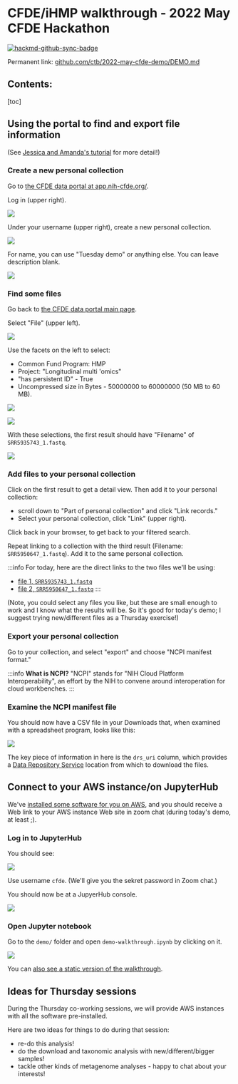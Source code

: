 # CFDE/iHMP walkthrough - 2022 May CFDE Hackathon 

[![hackmd-github-sync-badge](https://hackmd.io/dW9EoOh3T42eed9q21NLJQ/badge)](https://hackmd.io/dW9EoOh3T42eed9q21NLJQ)

Permanent link: [github.com/ctb/2022-may-cfde-demo/DEMO.md](https://github.com/ctb/2022-may-cfde-demo/blob/main/DEMO.md)

## Contents:

[toc]

## Using the portal to find and export file information

(See [Jessica and Amanda's tutorial](https://hackmd.io/9EWhx5vYR3SDmd1Nl9rpyQ) for more detail!)

### Create a new personal collection

Go to [the CFDE data portal at app.nih-cfde.org/](https://app.nih-cfde.org/). 

Log in (upper right).

![](https://i.imgur.com/YVXgMVK.png)

Under your username (upper right), create a new personal collection. 


![](https://i.imgur.com/D2eEXg2.png)



For name, you can use "Tuesday demo" or anything else. You can leave description blank.

![](https://i.imgur.com/eNoJFep.png)


### Find some files

Go back to [the CFDE data portal main page](https://app.nih-cfde.org/). 

Select "File" (upper left).

![](https://i.imgur.com/nIlZ2Jw.png)

Use the facets on the left to select:
* Common Fund Program: HMP
* Project: "Longitudinal multi 'omics"
* "has persistent ID" - True
* Uncompressed size in Bytes - 50000000 to 60000000 (50 MB to 60 MB).

![](https://i.imgur.com/7SAZK0X.png)


![](https://i.imgur.com/9wOPGAY.png)


With these selections, the first result should have "Filename" of `SRR5935743_1.fastq`.

![](https://i.imgur.com/ULbqD7W.png)


### Add files to your personal collection

Click on the first result to get a detail view. Then add it to your personal collection:
* scroll down to "Part of personal collection" and click "Link records."
* Select your personal collection, click "Link" (upper right).

Click back in your browser, to get back to your filtered search.

Repeat linking to a collection with the third result (Filename: `SRR5950647_1.fastq`). Add it to the same personal collection.

:::info
For today, here are the direct links to the two files we'll be using:
* [file 1, `SRR5935743_1.fastq`](https://app.nih-cfde.org/chaise/record/#1/CFDE:file/nid=528892)
* [file 2, `SRR5950647_1.fastq`](https://app.nih-cfde.org/chaise/record/#1/CFDE:file/nid=531342)
:::

(Note, you could select any files you like, but these are small enough to work and I know what the results will be. So it's good for today's demo; I suggest trying new/different files as a Thursday exercise!)

### Export your personal collection

Go to your collection, and select "export" and choose "NCPI manifest format."

:::info
**What is NCPI?**
"NCPI" stands for "NIH Cloud Platform Interoperability", an effort by the NIH to convene around interoperation for cloud workbenches.
:::

### Examine the NCPI manifest file

You should now have a CSV file in your Downloads that, when examined with a spreadsheet program, looks like this:

![](https://hackmd.io/_uploads/HkshxgdLq.png)

The key piece of information in here is the `drs_uri` column, which provides a [Data Repository Service](https://ga4gh.github.io/data-repository-service-schemas/preview/release/drs-1.0.0/docs/) location from which to download the files.

## Connect to your AWS instance/on JupyterHub

We've [installed some software for you on AWS](https://hackmd.io/rrjnYcZ3QemfuDpt82oomw?view), and you should receive a Web link to your AWS instance Web site in zoom chat (during today's demo, at least ;).

### Log in to JupyterHub

You should see:

![](https://i.imgur.com/h0mXlZy.png)

Use username `cfde`. (We'll give you the sekret password in Zoom chat.)

You should now be at a JupyerHub console.

![](https://i.imgur.com/W3o8BlN.png)

### Open Jupyter notebook

Go to the `demo/` folder and open `demo-walkthrough.ipynb` by clicking on it.

![](https://i.imgur.com/mWTz7DF.png)

You can [also see a static version of the walkthrough](https://github.com/ctb/2022-may-cfde-demo/blob/main/demo-walkthrough.ipynb).

## Ideas for Thursday sessions

During the Thursday co-working sessions, we will provide AWS instances with all the software pre-installed.

Here are two ideas for things to do during that session:

* re-do this analysis!
* do the download and taxonomic analysis with new/different/bigger samples!
* tackle other kinds of metagenome analyses - happy to chat about your interests!
